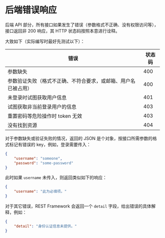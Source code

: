 # 后端错误响应

后端 API 部分，所有接口如果发生了错误（参数格式不正确、没有权限访问等），接口返回非 200 响应，其 HTTP 状态码按照本意进行诠释。

大致如下（实际编写时最好先测试以下）：

| 错误 | 状态码 |
| --- | ----- |
| 参数缺失 | 400 |
| 参数验证失败（格式不正确、不符合要求，或邮箱、用户名已被占用） | 400 |
| 未登录时试图获取用户信息 | 401 |
| 试图获取非当前登录用户的信息 | 403 |
| 重置密码等危险操作时 token 无效 | 403 |
| 没有找到资源 | 404 |

对于参数缺失或验证失败的情况，返回的 JSON 是个对象，按接口所需参数的格式标记有错误的 key，例如，登录需要传入：

```json
{
    "username": "someone",
    "password": "some-password"
}
```

此时如果 `username` 未传入，则返回类似如下的响应：

```json
{
    "username": "此为必填项。"
}
```

对于其它错误，REST Framework 会返回一个 `detail` 字段，给出错误的具体解释，例如：

```json
{
    "detail": "身份认证信息未提供。"
}
```
